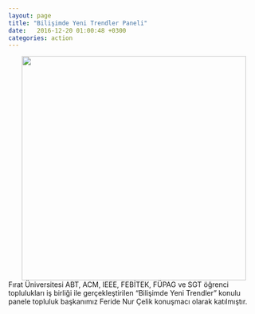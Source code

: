 ```yaml
---
layout: page
title: "Bilişimde Yeni Trendler Paneli"
date:   2016-12-20 01:00:48 +0300
categories: action
---
```

<div align="center"><img src="https://fuadlibilisim.github.io/abt/assets/img/bilisimde-yeni-trendler.jpg"  width="450"></div>
Fırat Üniversitesi ABT, ACM, IEEE, FEBİTEK, FÜPAG ve SGT öğrenci toplulukları iş birliği ile gerçekleştirilen “Bilişimde Yeni Trendler” konulu panele topluluk başkanımız Feride Nur Çelik konuşmacı olarak katılmıştır.
